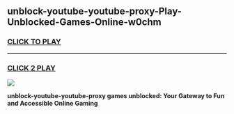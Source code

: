 
## unblock-youtube-youtube-proxy-Play-Unblocked-Games-Online-w0chm
<h3>
<a href="https://premium76.site?title=unblock-youtube-youtube-proxy&ref=25A">CLICK TO PLAY</a></h3>
<hr>

<h3>
<a href="https://premium76.site?title=unblock-youtube-youtube-proxy&ref=25A">CLICK 2 PLAY</a>
  
</h3>

<a href="https://premium76.site?title=unblock-youtube-youtube-proxy&ref=25A"><img src="https://clearcache.store/games.png"></a>


**unblock-youtube-youtube-proxy games unblocked: Your Gateway to Fun and Accessible Online Gaming**
